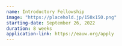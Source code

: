 ```yaml
---
name: Introductory Fellowship
image: "https://placehold.jp/150x150.png"
starting-date: September 26, 2022
duration: 8 weeks
application-link: https://eauw.org/apply
---
```

